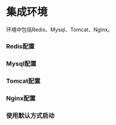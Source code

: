 # 集成环境

环境中包括Redis、Mysql、Tomcat、Nginx。

### Redis配置

### Mysql配置

### Tomcat配置

### Nginx配置

### 使用默认方式启动